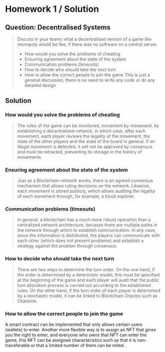 # Homework 1 / Solution

## Question: Decentralised Systems

> Discuss in your teams what a decentralised version of a game like monopoly would be like, if there was no software on a central server.
> 
> - How would you solve the problems of cheating
> - Ensuring agreement about the state of the system
> - Communication problems (timeouts)
> - How to decide who should take the next turn
> - How to allow the correct people to join the game
>  This is just a general discussion, there is no need to write any code or do any detailed design

## Solution

### How would you solve the problems of cheating

> The rules of the game can be monitored, movement by movement, by establishing a decentralized network, in which case, after each movement, each player reviews the legality of the movement, the state of the other players and the state of the board in general. If an illegal movement is detected, it will not be approved by consensus and must be retracted, preventing its storage in the history of movements


### Ensuring agreement about the state of the system

> Just as a Blockchain network works, there is an agreed consensus mechanism that allows ruling decisions on the network. Likewise, each movement is stored publicly, which allows auditing the legality of each movement through, for example, a block explorer.


### Communication problems (timeouts)

> In general, a blockchain has a much more robust operation than a centralized network architecture, because there are multiple paths in the network through which to establish communication. In any case, since the information is distributed, the players can communicate with each other (which does not present problems) and establish a strategy against the problem through consensus.


### How to decide who should take the next turn

> There are two ways to determine the turn order. On the one hand, if the order is determined by a deterinistic model, this must be specified at the beginning of the game and each player will audit that the public turn allocation process is carried out according to the established rules. On the other hand, if the turn order of each player is determined by a stochastic model, it can be linked to Blockchain Oracles such as Chainlink.


### How to allow the correct people to join the game

A smart contract can be implemented that only allows certain users (wallets) to enter. Another more flexible way is to assign an NFT that gives you the right to enter, and everyone who owns that NFT can enter the game, this NFT can be assigned characteristics such as that it is non-transferable or that a limited number of them can be mited .